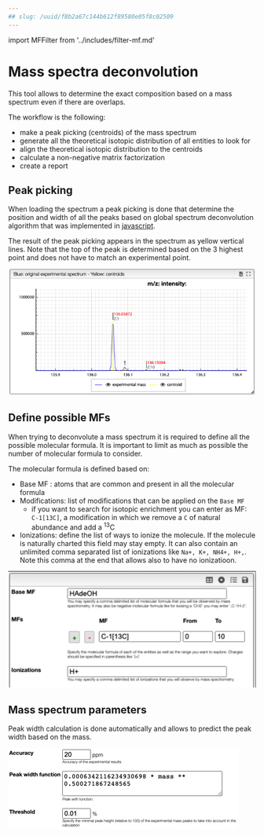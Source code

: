 ```yaml
---
## slug: /uuid/f8b2a67c144b612f89580e05f8c02509
---
```


import MFFilter from '../includes/filter-mf.md'

# Mass spectra deconvolution

This tool allows to determine the exact composition based on a mass spectrum even if there are overlaps.

The workflow is the following:

- make a peak picking (centroids) of the mass spectrum
- generate all the theoretical isotopic distribution of all entities to look for
- align the theoretical isotopic distribution to the centroids
- calculate a non-negative matrix factorization
- create a report

## Peak picking

When loading the spectrum a peak picking is done that determine the position and width of all the peaks based on global spectrum deconvolution algorithm that was implemented in [javascript](https://github.com/mljs/global-spectral-deconvolution).

The result of the peak picking appears in the spectrum as yellow vertical lines. Note that the top of the peak is determined based on the 3 highest point and does not have to match an experimental point.

![centroids](centroids.png)

## Define possible MFs

When trying to deconvolute a mass spectrum it is required to define all the possible molecular formula. It is important to limit as much as possible the number of molecular formula to consider.

The molecular formula is defined based on:

- Base MF : atoms that are common and present in all the molecular formula
- Modifications: list of modifications that can be applied on the `Base MF`
  - if you want to search for isotopic enrichment you can enter as MF: `C-1[13C]`, a modification in which we remove a `C` of natural abundance and add a <sup>13</sup>C
- Ionizations: define the list of ways to ionize the molecule. If the molecule is naturally charted this field may stay empty. It can also contain an unlimited comma separated list of ionizations like `Na+, K+, NH4+, H+,`. Note this comma at the end that allows also to have no ionizatioon.

![preferences mf](prefs-mf.png)

<MFFilter />

## Mass spectrum parameters

Peak width calculation is done automatically and allows to predict the peak width based on the mass.

![preferences mass](prefs-mass.png)
